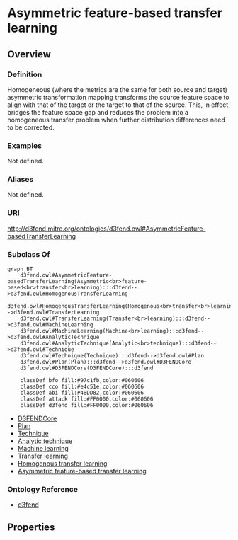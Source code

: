 # Asymmetric feature-based transfer learning

## Overview

### Definition
Homogeneous (where the metrics are the same for both source and target) asymmetric transformation mapping transforms the source feature space to align with that of the target or the target to that of the source. This, in effect, bridges the feature space gap and reduces the problem into a homogeneous transfer problem when further distribution differences need to be corrected.

### Examples
Not defined.

### Aliases
Not defined.

### URI
http://d3fend.mitre.org/ontologies/d3fend.owl#AsymmetricFeature-basedTransferLearning

### Subclass Of
```mermaid
graph BT
    d3fend.owl#AsymmetricFeature-basedTransferLearning(Asymmetric<br>feature-based<br>transfer<br>learning):::d3fend-->d3fend.owl#HomogenousTransferLearning
    d3fend.owl#HomogenousTransferLearning(Homogenous<br>transfer<br>learning):::d3fend-->d3fend.owl#TransferLearning
    d3fend.owl#TransferLearning(Transfer<br>learning):::d3fend-->d3fend.owl#MachineLearning
    d3fend.owl#MachineLearning(Machine<br>learning):::d3fend-->d3fend.owl#AnalyticTechnique
    d3fend.owl#AnalyticTechnique(Analytic<br>technique):::d3fend-->d3fend.owl#Technique
    d3fend.owl#Technique(Technique):::d3fend-->d3fend.owl#Plan
    d3fend.owl#Plan(Plan):::d3fend-->d3fend.owl#D3FENDCore
    d3fend.owl#D3FENDCore(D3FENDCore):::d3fend
    
    classDef bfo fill:#97c1fb,color:#060606
    classDef cco fill:#e4c51e,color:#060606
    classDef abi fill:#48DD82,color:#060606
    classDef attack fill:#FF0000,color:#060606
    classDef d3fend fill:#FF0000,color:#060606
```

- [D3FENDCore](/docs/ontology/reference/model/D3FENDCore/D3FENDCore.md)
- [Plan](/docs/ontology/reference/model/D3FENDCore/Plan/Plan.md)
- [Technique](/docs/ontology/reference/model/D3FENDCore/Plan/Technique/Technique.md)
- [Analytic technique](/docs/ontology/reference/model/D3FENDCore/Plan/Technique/Analytic%20technique/Analytic%20technique.md)
- [Machine learning](/docs/ontology/reference/model/D3FENDCore/Plan/Technique/Analytic%20technique/Machine%20learning/Machine%20learning.md)
- [Transfer learning](/docs/ontology/reference/model/D3FENDCore/Plan/Technique/Analytic%20technique/Machine%20learning/Transfer%20learning/Transfer%20learning.md)
- [Homogenous transfer learning](/docs/ontology/reference/model/D3FENDCore/Plan/Technique/Analytic%20technique/Machine%20learning/Transfer%20learning/Homogenous%20transfer%20learning/Homogenous%20transfer%20learning.md)
- [Asymmetric feature-based transfer learning](/docs/ontology/reference/model/D3FENDCore/Plan/Technique/Analytic%20technique/Machine%20learning/Transfer%20learning/Homogenous%20transfer%20learning/Asymmetric%20feature-based%20transfer%20learning/Asymmetric%20feature-based%20transfer%20learning.md)


### Ontology Reference
- [d3fend](http://d3fend.mitre.org/ontologies/d3fend.owl#)

## Properties
